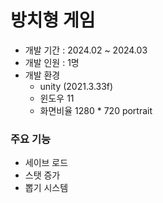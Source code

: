 # 방치형 게임

* 개발 기간 : 2024.02 ~ 2024.03
* 개발 인원 : 1명
* 개발 환경 
    * unity (2021.3.33f)
    * 윈도우 11
    * 화면비율 1280 * 720 portrait 

### 주요 기능
 * 세이브 로드
 * 스탯 증가
 * 뽑기 시스템

   
<!-- [블로그 보기](https://theta08.github.io/) -->

